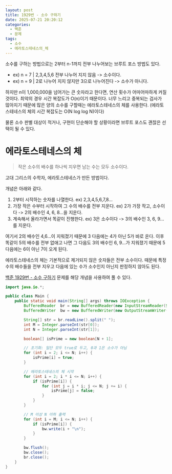 ```yaml
---
layout: post
title: 1929번 - 소수 구하기
date: 2025-07-21 20:20:12
categories:
  - 백준
  - 문제
tags:
  - 소수
  - 에라토스테네스의_체
---
```

소수를 구하는 방법으로는 2부터 n-1까지 전부 나누어보는 브루트 포스 방법도 있다. 
- ex) n = 7 | 2,3,4,5,6 전부 나누어 지지 않음 -> 소수이다.
- ex) n = 9 | 2로 나누어 지지 않지만 3으로 나누어진다 -> 소수가 아니다.

하지만 n이 1,000,000을 넘어가는 큰 숫자라고 한다면, 연산 횟수가 어마어마하게 커질 것이다. 최악의 경우 시간 복잡도가 O(n)이기 때문이다. 너무 느리고 중복되는 검사가 많아지기 때문에 많은 양의 소수를 구할때는 에라토스테네스의 체를 사용한다. (에라토스테네스의 체의 시간 복잡도는 O(N log log N)이다)

물론 소수 판별 대상이 적거나, 구현이 단순해야 할 상황이라면 브루트 포스도 괜찮은 선택이 될 수 있다.

# 에라토스테네스의 체

> 작은 소수의 배수를 하나씩 지우면 남는 수는 모두 소수이다.

고대 그리스의 수학자, 에라토스테네스가 만든 방법이다. 

개념은 아래와 같다.

1. 2부터 시작하는 숫자를 나열한다.
ex) 2,3,4,5,6,7,8...
2. 가장 작은 수부터 시작하여 그 수의 배수를 전부 지운다.
ex) 2가 가장 작고, 소수이다 -> 2의 배수인 4, 6, 8...을 지운다.
3. 계속해서 올라가면서 똑같이 진행한다.
ex) 3은 소수이다 -> 3의 배수인 3, 6, 9...를 지운다.

여기서 2의 배수인 4,6...이 지워졌기 때문에 3 다음에는 4가 아닌 5가 바로 온다. 이후 똑같이 5의 배수를 전부 없애고 나면 그 다음도 3의 배수인 6, 9...가 지워졌기 때문에 5 다음에는 6이 아닌 7이 오게 된다.

에라토스테네스의 체는 기본적으로 제거되지 않은 숫자들은 전부 소수이다. 때문에 특정 수의 배수들을 전부 지우고 다음에 있는 수가 소수인지 아닌지 판정하지 않아도 된다. 

[백준 1929번 - 소수 구하기](https://www.acmicpc.net/problem/1929) 문제를 해당 개념을 사용하여 풀 수 있다.

```java
import java.io.*;

public class Main {
    public static void main(String[] args) throws IOException {
        BufferedReader  br = new BufferedReader(new InputStreamReader(System.in));
        BufferedWriter  bw = new BufferedWriter(new OutputStreamWriter(System.out));

        String[] str = br.readLine().split(" ");
        int M = Integer.parseInt(str[0]);
        int N = Integer.parseInt(str[1]);

        boolean[] isPrime = new boolean[N + 1];

        // 초기화: 일단 모두 true로 두고, 0과 1은 소수가 아님
        for (int i = 2; i <= N; i++) {
            isPrime[i] = true;
        }

        // 에라토스테네스의 체 시작
        for (int i = 2; i * i <= N; i++) {
            if (isPrime[i]) {
                for (int j = i * i; j <= N; j += i) {
                    isPrime[j] = false;
                }
            }
        }

        // M 이상 N 이하 출력
        for (int i = M; i <= N; i++) {
            if (isPrime[i]) {
                bw.write(i + "\n");
            }
        }

        bw.flush();
        bw.close();
        br.close();
    }
}
```


